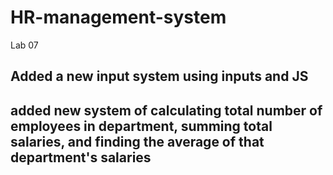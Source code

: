 # HR-management-system
Lab 07

## Added a new input system using inputs and JS

## added new system of calculating total number of employees in department, summing total salaries, and finding the average of that department's salaries